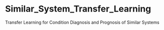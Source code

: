 # Similar_System_Transfer_Learning
Transfer Learning for Condition Diagnosis and Prognosis of Similar Systems
